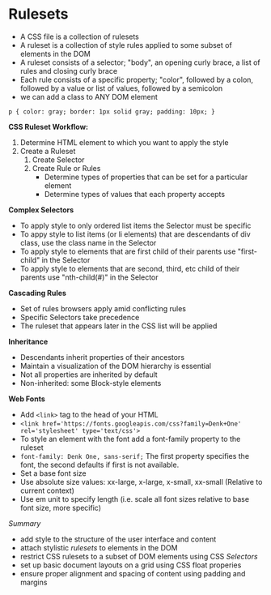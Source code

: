 # Rulesets

* A CSS file is a collection of rulesets
* A ruleset is a collection of style rules applied to some subset of elements in the DOM
* A ruleset consists of a selector; "body", an opening curly brace, a list of rules and closing curly brace
* Each rule consists of a specific property; "color", followed by a colon, followed by a value or list of values,
followed by a semicolon
* we can add a class to ANY DOM element

`p {
	color: gray;
	border: 1px solid gray;
	padding: 10px;
}`

**CSS Ruleset Workflow:**

1. Determine HTML element to which you want to apply the style
2. Create a Ruleset
	1. Create Selector
	2. Create Rule or Rules 
		* Determine types of properties that can be set for a particular element
		* Determine types of values that each property accepts

**Complex Selectors**
* To apply style to only ordered list items the Selector must be specific
* To appy style to list items (or li elements) that are descendants of div class, 
use the class name in the Selector
* To apply style to elements that are first child of their parents use "first-child" in the Selector
* To apply style to elements that are second, third, etc child of their parents use "nth-child(#)" in the Selector

**Cascading Rules**
* Set of rules browsers apply amid conflicting rules
* Specific Selectors take precedence
* The ruleset that appears later in the CSS list will be applied

**Inheritance**
* Descendants inherit properties of their ancestors
* Maintain a visualization of the DOM hierarchy is essential
* Not all properties are inherited by default
* Non-inherited: some Block-style elements

**Web Fonts**
* Add `<link>` tag to the head of your HTML
* `<link href='https://fonts.googleapis.com/css?family=Denk+One' rel='stylesheet' type='text/css'>`
* To style an element with the font add a font-family property to the ruleset
* `font-family: Denk One, sans-serif;` The first property specifies the font, the second defaults if first is not available.
* Set a base font size
* Use absolute size values: xx-large, x-large, x-small, xx-small (Relative to current context)
* Use em unit to specify length (i.e. scale all font sizes relative to base font size, more specific)

*Summary*
* add style to the structure of the user interface and content
* attach stylistic *rulesets* to elements in the DOM
* restrict CSS rulesets to a subset of DOM elements using CSS *Selectors*
* set up basic document layouts on a grid using CSS float properies
* ensure proper alignment and spacing of content using padding and margins


